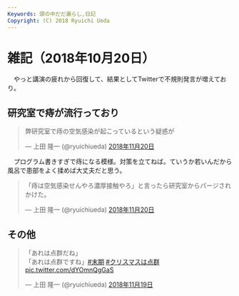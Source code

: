 ```yaml
---
Keywords: 頭の中だだ漏らし,日記
Copyright: (C) 2018 Ryuichi Ueda
---
```


# 雑記（2018年10月20日）

　やっと講演の疲れから回復して、結果としてTwitterで不規則発言が増えており。

## 研究室で痔が流行っており

<blockquote class="twitter-tweet" data-lang="ja"><p lang="ja" dir="ltr">弊研究室で痔の空気感染が起こっているという疑惑が</p>&mdash; 上田 隆一 (@ryuichiueda) <a href="https://twitter.com/ryuichiueda/status/1064772769827540992?ref_src=twsrc%5Etfw">2018年11月20日</a></blockquote>

　プログラム書きすぎで痔になる模様。対策を立てねば。ていうか若いんだから風呂で患部をよく揉めば大丈夫だと思う。

<blockquote class="twitter-tweet" data-lang="ja"><p lang="ja" dir="ltr">「痔は空気感染せんやろ濃厚接触やろ」と言ったら研究室からパージされかけた。</p>&mdash; 上田 隆一 (@ryuichiueda) <a href="https://twitter.com/ryuichiueda/status/1064795137602019328?ref_src=twsrc%5Etfw">2018年11月20日</a></blockquote>

## その他


<blockquote class="twitter-tweet" data-lang="ja"><p lang="ja" dir="ltr">「あれは点群だね」<br>「あれは点群ですね」<a href="https://twitter.com/hashtag/%E6%9C%AB%E6%9C%9F?src=hash&amp;ref_src=twsrc%5Etfw">#末期</a> <a href="https://twitter.com/hashtag/%E3%82%AF%E3%83%AA%E3%82%B9%E3%83%9E%E3%82%B9%E3%81%AF%E7%82%B9%E7%BE%A4?src=hash&amp;ref_src=twsrc%5Etfw">#クリスマスは点群</a> <a href="https://t.co/dYOmnQgGaS">pic.twitter.com/dYOmnQgGaS</a></p>&mdash; 上田 隆一 (@ryuichiueda) <a href="https://twitter.com/ryuichiueda/status/1064434817821884417?ref_src=twsrc%5Etfw">2018年11月19日</a></blockquote>
<script async src="https://platform.twitter.com/widgets.js" charset="utf-8"></script>

